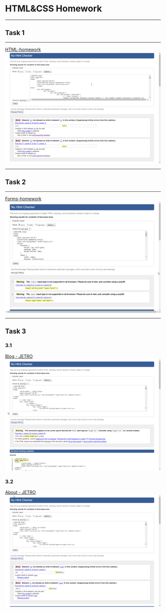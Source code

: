 <h1>HTML&CSS Homework</h1>
<hr>
<h2>Task 1</h2>
<hr>
<p>
	<a href="https://ehot-gh.github.io/htmlcss-homework/HTML-homework/index.html">HTML-homework</a>
	<img src="htmlcss-homework/HTML-homework/Valid html-hw.png">
</p>
<hr>
<h2>Task 2</h2>
<hr>
<p>
	<a href="https://ehot-gh.github.io/htmlcss-homework/Forms-homework/index.html">Forms-homework</a>
	<img src="htmlcss-homework/Forms-homework/Valid forms-hw.png">
</p>
<hr>
<h2>Task 3</h2>
<h3>3.1</h3>
	<a href="https://ehot-gh.github.io/htmlcss-homework/CSS-homework/blog.html">Blog - JETRO</a>
	<img src="htmlcss-homework/CSS-homework/Valid css-hw.png">
<h3>3.2</h3>
	<a href="https://ehot-gh.github.io/htmlcss-homework/CSS-homework/about.html">About - JETRO</a>
	<img src="htmlcss-homework/CSS-homework/Valid css-hw2.png">